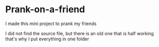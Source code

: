 # Prank-on-a-friend
I made this mini project to prank my friends

I did not find the source file, but there is an old one that is half working
that's why I put everything in one folder
